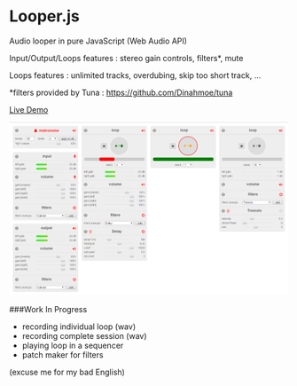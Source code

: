 Looper.js
=========

Audio looper in pure JavaScript (Web Audio API)

Input/Output/Loops features : stereo gain controls, filters*, mute

Loops features : unlimited tracks, overdubing, skip too short track, ...

*filters provided by Tuna : https://github.com/Dinahmoe/tuna

[Live Demo](http://www.onlfait.ch/Looper.js/)

![screenshot](/images/screen.png?raw=true)

###Work In Progress

- recording individual loop (wav)
- recording complete session (wav)
- playing loop in a sequencer
- patch maker for filters



(excuse me for my bad English)
